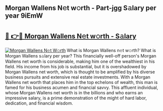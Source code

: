 ## Morgan Wallens N𝚎t w𝚘rth - Part-jgg S𝚊lary per year 9iEmW

# <h2><a href="http://gc2ib9v.nevu.top/?p=Morgan+Wallens">🔗 👉🔴 Morgan Wallens N𝚎t w𝚘rth - S𝚊lary</a></h2>

[![Morgan Wallens N𝚎t W𝚘rth](https://i.imgur.com/Oavwk0R.jpeg)](http://gc2ib9v.nevu.top/?p=Morgan+Wallens)
What is Morgan Wallens n𝚎t w𝚘rth? What is Morgan Wallens s𝚊lary per year?
This financially well-off person's Morgan Wallens net worth is considerable, making him one of the wealthiest in his field. His income from his job is substantial, but it is overshadowed by Morgan Wallens net worth, which is thought to be amplified by his diverse business pursuits and extensive real estate investments. With a Morgan Wallens net worth that places him in the top echelons of wealth, this man is famed for his business acumen and financial savvy. This affluent individual, whose Morgan Wallens net worth is in the billions and who earns an impressive salary, is a prime demonstration of the might of hard labor, dedication, and financial wisdom.
